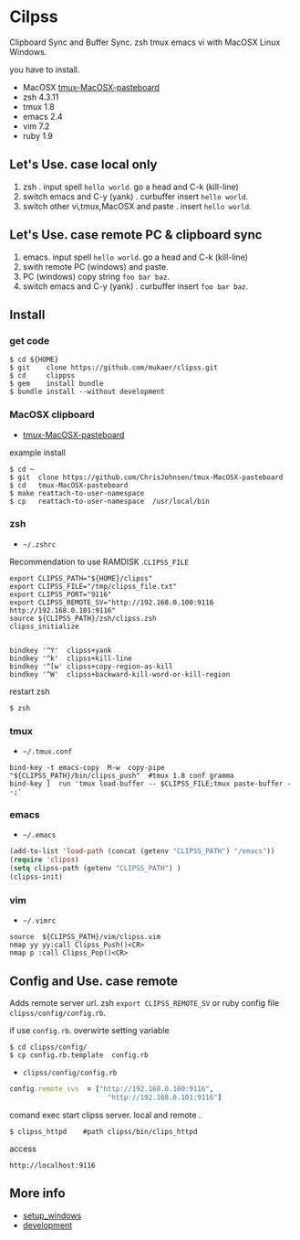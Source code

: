 Cilpss
======

Clipboard Sync and Buffer Sync. zsh tmux emacs vi with MacOSX Linux Windows.

you have to install.

* MacOSX [tmux-MacOSX-pasteboard](https://github.com/ChrisJohnsen/tmux-MacOSX-pasteboard)
* zsh   4.3.11
* tmux  1.8
* emacs 2.4
* vim   7.2
* ruby  1.9


Let's Use. case local only
-----

1. zsh . input spell `hello world`. go a head and C-k (kill-line)
2. switch emacs and C-y (yank) . curbuffer insert `hello world`.
3. switch other vi,tmux,MacOSX and paste . insert `hello world`.


Let's Use. case remote PC & clipboard sync
-----
1. emacs. input spell `hello world`. go a head and C-k (kill-line)
2. swith remote PC (windows) and paste.
3. PC (windows) copy string `foo bar baz`.
4. switch emacs and C-y (yank) . curbuffer insert `foo bar baz`.



Install
------

### get code

```bsh
$ cd ${HOME}
$ git    clone https://github.com/mukaer/clipss.git
$ cd     clippss
$ gem    install bundle
$ bundle install --without development
```

### MacOSX clipboard

* [tmux-MacOSX-pasteboard](https://github.com/ChrisJohnsen/tmux-MacOSX-pasteboard)

example install

```bsh
$ cd ~
$ git  clone https://github.com/ChrisJohnsen/tmux-MacOSX-pasteboard
$ cd   tmux-MacOSX-pasteboard
$ make reattach-to-user-namespace 
$ cp   reattach-to-user-namespace  /usr/local/bin
```

### zsh

* `~/.zshrc`

Recommendation to use RAMDISK .`CLIPSS_FILE`

```bsh
export CLIPSS_PATH="${HOME}/clipss"
export CLIPSS_FILE="/tmp/clipss_file.txt"
export CLIPSS_PORT="9116"
export CLIPSS_REMOTE_SV="http://192.168.0.100:9116 http://192.168.0.101:9116"
source ${CLIPSS_PATH}/zsh/clipss.zsh
clipss_initialize


bindkey '^Y'  clipss+yank
bindkey '^k'  clipss+kill-line
bindkey '^[w' clipss+copy-region-as-kill
bindkey '^W'  clipss+backward-kill-word-or-kill-region
```
restart zsh

```bsh
$ zsh
```

### tmux

* `~/.tmux.conf`

~~~
bind-key -t emacs-copy  M-w  copy-pipe "${CLIPSS_PATH}/bin/clipss_push"  #tmux 1.8 conf gramma
bind-key ]  run 'tmux load-buffer -- $CLIPSS_FILE;tmux paste-buffer --;'
~~~


### emacs

* `~/.emacs`


```lisp
(add-to-list 'load-path (concat (getenv "CLIPSS_PATH") "/emacs"))
(require 'clipss)
(setq clipss-path (getenv "CLIPSS_PATH") )
(clipss-init)
```

### vim

* `~/.vimrc`

~~~
source  ${CLIPSS_PATH}/vim/clipss.vim
nmap yy yy:call Clipss_Push()<CR>
nmap p :call Clipss_Pop()<CR>
~~~



Config and Use. case remote
---
Adds remote server url. zsh `export CLIPSS_REMOTE_SV` or
ruby config file `clipss/config/config.rb`.

if use `config.rb`. overwirte setting variable

```bsh
$ cd clipss/config/
$ cp config.rb.template  config.rb
```

* `clipss/config/config.rb`

```ruby
config.remote_svs  = ["http://192.168.0.100:9116",
                        "http://192.168.0.101:9116"]
```


comand exec start clipss server. local and remote .

```bsh
$ clipss_httpd    #path clipss/bin/clips_httpd
```

access

    http://localhost:9116



More info
--------

* [setup_windows](/setup_windows.md)
* [development](/development.md)
